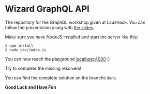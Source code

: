 Wizard GraphQL API
==================

The repository for the GraphQL workshop given at LauzHack.
You can follow the presentation along with [the slides](https://docs.google.com/presentation/d/1grd9Zr3r3BX9K1GWbdxnyhDXOt_5bHbn7aIdWU5zy34/edit?usp=sharing).

Make sure you have [NodeJS](https://nodejs.org/en/download) installed and start the server like this:

    $ npm install
    $ node src/index.js

You can now reach the playground [localhost:4000](http://localhost:4000) :)

Try to complete the missing resolvers!

You can find the complete solution on the branche `done`.

**Good Luck and Have Fun**
